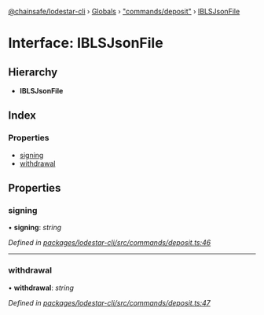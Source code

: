 [@chainsafe/lodestar-cli](../README.md) › [Globals](../globals.md) › ["commands/deposit"](../modules/_commands_deposit_.md) › [IBLSJsonFile](_commands_deposit_.iblsjsonfile.md)

# Interface: IBLSJsonFile

## Hierarchy

* **IBLSJsonFile**

## Index

### Properties

* [signing](_commands_deposit_.iblsjsonfile.md#signing)
* [withdrawal](_commands_deposit_.iblsjsonfile.md#withdrawal)

## Properties

###  signing

• **signing**: *string*

*Defined in [packages/lodestar-cli/src/commands/deposit.ts:46](https://github.com/ChainSafe/lodestar/blob/89d8b8b11/packages/lodestar-cli/src/commands/deposit.ts#L46)*

___

###  withdrawal

• **withdrawal**: *string*

*Defined in [packages/lodestar-cli/src/commands/deposit.ts:47](https://github.com/ChainSafe/lodestar/blob/89d8b8b11/packages/lodestar-cli/src/commands/deposit.ts#L47)*
